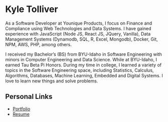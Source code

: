 # Kyle Tolliver

As a Software Developer at Younique Products, I focus on Finance and Compliance using Web Technologies and Data Systems. I have gained experience with JavaScript (Node JS, React JS, JQuery, Vanilla), Data Management Systems (Dynamodb, SQL, R, Excel, Mongodb), Docker, Git, NPM, AWS, PHP, among others.

I received my Bachelor’s (BS) from BYU-Idaho in Software Engineering with minors in Computer Engineering and Data Science. While at BYU-Idaho, I earned Tau Beta Pi Honors. During my time in college, I learned a variety of topics in the Software Engineering space, including Statistics, Calculus, Algorithms, Databases, Machine Learning, Embedded and Digital Systems. I love to learn new things and solve problems.

## Personal Links

  - [Portfolio](https://ktolliver.org)
  - [Resume](https://ktolliver.org/Resume/)
